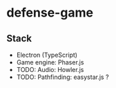 # defense-game

## Stack

- Electron (TypeScript)
- Game engine: Phaser.js
- TODO: Audio: Howler.js
- TODO: Pathfinding: easystar.js ?
